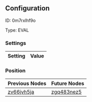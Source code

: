 # <nil>
## Configuration
ID:  0m7rxlhf9o

Type: EVAL 


### Settings
| Setting | Value  |
| :------------------------ | ---------------------------------------- |
 




### Position
| Previous Nodes | Future Nodes |
| :------------- | ------------ |
| [zv66jvh5ja](./zv66jvh5ja.md) | [zgq483nez5](./zgq483nez5.md) |